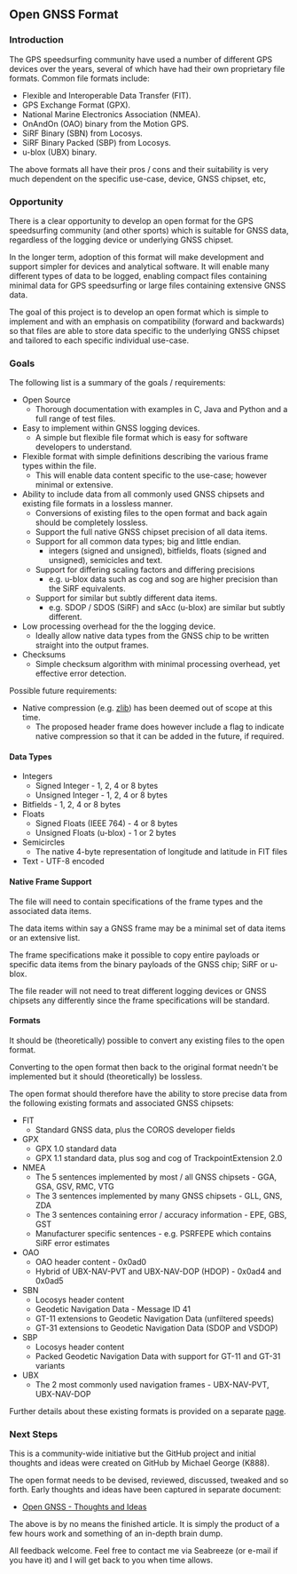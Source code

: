 ## Open GNSS Format

### Introduction

The GPS speedsurfing community have used a number of different GPS devices over the years, several of which have had their own proprietary file formats. Common file formats include:

- Flexible and Interoperable Data Transfer (FIT).
- GPS Exchange Format (GPX).
- National Marine Electronics Association (NMEA).
- OnAndOn (OAO) binary from the Motion GPS.
- SiRF Binary (SBN) from Locosys.
- SiRF Binary Packed (SBP) from Locosys.
- u-blox (UBX) binary.

The above formats all have their pros / cons and their suitability is very much dependent on the specific use-case, device, GNSS chipset, etc, 



### Opportunity

There is a clear opportunity to develop an open format for the GPS speedsurfing community (and other sports) which is suitable for GNSS data, regardless of the logging device or underlying GNSS chipset.

In the longer term, adoption of this format will make development and support simpler for devices and analytical software. It will enable many different types of data to be logged, enabling compact files containing minimal data for GPS speedsurfing or large files containing extensive GNSS data.

The goal of this project is to develop an open format which is simple to implement and with an emphasis on compatibility (forward and backwards) so that files are able to store data specific to the underlying GNSS chipset and tailored to each specific individual use-case.



### Goals

The following list is a summary of the goals / requirements:

- Open Source
  - Thorough documentation with examples in C, Java and Python and a full range of test files.
- Easy to implement within GNSS logging devices.
  - A simple but flexible file format which is easy for software developers to understand.
- Flexible format with simple definitions describing the various frame types within the file.
  - This will enable data content specific to the use-case; however minimal or extensive.
- Ability to include data from all commonly used GNSS chipsets and existing file formats in a lossless manner.
  - Conversions of existing files to the open format and back again should be completely lossless.
  - Support the full native GNSS chipset precision of all data items.
  - Support for all common data types; big and little endian.
    - integers (signed and unsigned), bitfields, floats (signed and unsigned), semicicles and text.
  - Support for differing scaling factors and differing precisions
    - e.g. u-blox data such as cog and sog are higher precision than the SiRF equivalents.
  - Support for similar but subtly different data items.
    - e.g. SDOP / SDOS (SiRF) and sAcc (u-blox) are similar but subtly different.
- Low processing overhead for the the logging device.
  - Ideally allow native data types from the GNSS chip to be written straight into the output frames.
- Checksums
  - Simple checksum algorithm with minimal processing overhead, yet effective error detection.




Possible future requirements:

- Native compression (e.g. [zlib](https://www.zlib.net/)) has been deemed out of scope at this time.
  - The proposed header frame does however include a flag to indicate native compression so that it can be added in the future, if required.




#### Data Types

- Integers
  - Signed Integer - 1, 2, 4 or 8 bytes
  - Unsigned Integer - 1, 2, 4 or 8 bytes
- Bitfields - 1, 2, 4 or 8 bytes
- Floats
  - Signed Floats (IEEE 764) - 4 or 8 bytes 
  - Unsigned Floats (u-blox) - 1 or 2 bytes
- Semicircles
  - The native 4-byte representation of longitude and latitude in FIT files
- Text - UTF-8 encoded



#### Native Frame Support

The file will need to contain specifications of the frame types and the associated data items.

The data items within say a GNSS frame may be a minimal set of data items or an extensive list.

The frame specifications make it possible to copy entire payloads or specific data items from the binary payloads of the GNSS chip; SiRF or u-blox.

The file reader will not need to treat different logging devices or GNSS chipsets any differently since the frame specifications will be standard.



#### Formats

It should be (theoretically) possible to convert any existing files to the open format.

Converting to the open format then back to the original format needn't be implemented but it should (theoretically) be lossless.

The open format should therefore have the ability to store precise data from the following existing formats and associated GNSS chipsets:

- FIT
  - Standard GNSS data, plus the COROS developer fields
- GPX
  - GPX 1.0 standard data
  - GPX 1.1 standard data, plus sog and cog of TrackpointExtension 2.0
- NMEA
  - The 5 sentences implemented by most / all GNSS chipsets - GGA, GSA, GSV, RMC, VTG
  - The 3 sentences implemented by many GNSS chipsets - GLL, GNS, ZDA
  - The 3 sentences containing error / accuracy information - EPE, GBS, GST
  - Manufacturer specific sentences - e.g. PSRFEPE which contains SiRF error estimates
- OAO
  - OAO header content - 0x0ad0
  - Hybrid of UBX-NAV-PVT and UBX-NAV-DOP (HDOP) -  0x0ad4 and 0x0ad5
- SBN
  - Locosys header content
  - Geodetic Navigation Data - Message ID 41
  - GT-11 extensions to Geodetic Navigation Data (unfiltered speeds)
  - GT-31 extensions to Geodetic Navigation Data (SDOP and VSDOP)
- SBP
  - Locosys header content
  - Packed Geodetic Navigation Data with support for GT-11 and GT-31 variants
- UBX
  - The 2 most commonly used navigation frames - UBX-NAV-PVT, UBX-NAV-DOP



Further details about these existing formats is provided on a separate [page](formats.md).



### Next Steps

This is a community-wide initiative but the GitHub project and initial thoughts and ideas were created on GitHub by Michael George (K888).

The open format needs to be devised, reviewed, discussed, tweaked and so forth. Early thoughts and ideas have been captured in separate document:

- [Open GNSS - Thoughts and Ideas](thoughts.md)

The above is by no means the finished article. It is simply the product of a few hours work and something of an in-depth brain dump.

All feedback welcome. Feel free to contact me via Seabreeze (or e-mail if you have it) and I will get back to you when time allows.
